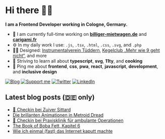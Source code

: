 # Hi there 👋🏼

**I am a Frontend Developer working in Cologne, Germany.**

* 🏢 I am currently full-time working on **[billiger-mietwagen.de](https://www.billiger-mietwagen.de/)** and **[carigami.fr](https://www.carigami.fr/)**
* ⚙️ In my daily work I use: `.js`, `.tsx`, `.html`, `.css`, `.svg`, and `.php`
* 💅🏼 Designed: [Instrumentalverein Tüddern](https://instrumentalverein-tueddern.de/), [Kegelclub „Mehr wie 9 geht nicht“](https://kegelclub-tüddern.de/), and more
* 🌱 Striving to learn all about **typescript**, **svg**, **11ty**, and **cooking**
* 💬 Ping me about **frontend**, **css**, **pwa**, **react**, **javascript**, **development**, and **inclusive design**

[![Blog](https://img.shields.io/badge/blog-c71585?style=for-the-badge&logo=wordpress&logoColor=white)](https://marcgoertz.de/)
[![Support me](https://img.shields.io/badge/Buy%20me%20a%20coffee-FF5E5B?style=for-the-badge&logo=ko-fi&logoColor=white)](https://ko-fi.com/mrcgrtz)
[![Twitter](https://img.shields.io/badge/twitter-1DA1F2?style=for-the-badge&logo=twitter&logoColor=white)](https://twitter.com/dreamseer)
[![LinkedIn](https://img.shields.io/badge/linkedin-0A66C2?style=for-the-badge&logo=linkedin&logoColor=white)](https://www.linkedin.com/in/mrcgrtz/)

## Latest blog posts (🇩🇪 only)

<!-- POST-LIST:START -->
- [📍 Checkin bei Zuiver Sittard](https://marcgoertz.de/2022/3807)
- [Die brillanten Animationen in Metroid Dread](https://marcgoertz.de/2022/animationen-in-metroid-dread)
- [📍 Checkin bei Praxisklinik für ambulante Operationen](https://marcgoertz.de/2022/3801)
- [The Book of Boba Fett, Kapitel 6](https://marcgoertz.de/2022/the-book-of-boba-fett-kapitel-6)
- [Wie ich einmal &lpar;fast&rpar; das Internet kaputt machte](https://marcgoertz.de/2022/wie-ich-einmal-fast-das-internet-kaputt-machte)
<!-- POST-LIST:END -->
